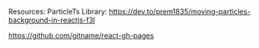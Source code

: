 Resources:
ParticleTs Library: https://dev.to/prem1835/moving-particles-background-in-reactjs-f3l

https://github.com/gitname/react-gh-pages